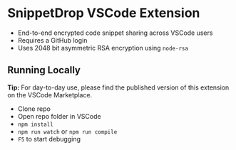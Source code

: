 # SnippetDrop VSCode Extension

- End-to-end encrypted code snippet sharing across VSCode users
- Requires a GitHub login
- Uses 2048 bit asymmetric RSA encryption using `node-rsa`

## Running Locally

**Tip:** For day-to-day use, please find the published version of this extension on the VSCode Marketplace.

- Clone repo
- Open repo folder in VSCode
- `npm install`
- `npm run watch` or `npm run compile`
- `F5` to start debugging